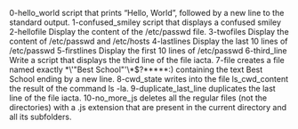 0-hello_world script that prints “Hello, World”, followed by a new line to the standard output.
1-confused_smiley script that displays a confused smiley
2-hellofile Display the content of the /etc/passwd file.
3-twofiles Display the content of /etc/passwd and /etc/hosts
4-lastlines Display the last 10 lines of /etc/passwd
5-firstlines Display the first 10 lines of /etc/passwd
6-third_line Write a script that displays the third line of the file iacta.
7-file creates a file named exactly \*\\'"Best School"\'\\*$\?\*\*\*\*\*:) containing the text Best School ending by a new line.
8-cwd_state  writes into the file ls_cwd_content the result of the command ls -la.
9-duplicate_last_line duplicates the last line of the file iacta.
10-no_more_js deletes all the regular files (not the directories) with a .js extension that are present in the current directory and all its subfolders.

